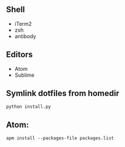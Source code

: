 ## Shell
- iTerm2
- zsh
- antibody

## Editors
- Atom
- Sublime

## Symlink dotfiles from homedir
`python install.py`

## Atom:
`apm install --packages-file packages.list`

